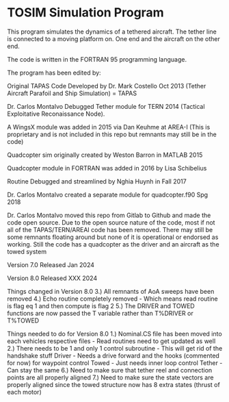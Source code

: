 # TOSIM Simulation Program                                          

This program simulates the dynamics of a tethered aircraft. The tether line is connected to a moving platform on. One end and the aircraft on the other end.

The code is written in the FORTRAN 95 programming language.

The program has been edited by:                                     

Original TAPAS Code Developed by Dr. Mark Costello Oct 2013 (Tether Aircraft Parafoil and Ship Simulation) = TAPAS             

Dr. Carlos Montalvo Debugged Tether module for TERN 2014 (Tactical Exploitative Reconaissance Node).                          

A WingsX module was added in 2015 via Dan Keuhme at AREA-I (This is proprietary and is not included in this repo but remnants may still be in the code)

Quadcopter sim originally created by Weston Barron in MATLAB 2015

Quadcopter module in FORTRAN was added in 2016 by Lisa Schibelius 

Routine Debugged and streamlined by Nghia Huynh in Fall 2017     

Dr. Carlos Montalvo created a separate module for quadcopter.f90 Spg 2018

Dr. Carlos Montalvo moved this repo from Gitlab to Github and made the code open source. Due to the open source nature of the code, most if not all of the TAPAS/TERN/AREAI code has been removed. There may still be some remnants floating around but none of it is operational or endorsed as working. Still the code has a quadcopter as the driver and an aircraft as the towed system 

Version 7.0 Released Jan 2024

Version 8.0 Released XXX 2024

Things changed in Version 8.0
3.) All remnants of AoA sweeps have been removed
4.) Echo routine completely removed - Which means read routine is flag eq 1 and then compute is flag 2
5.) The DRIVER and TOWED functions are now passed the T variable rather than T%DRIVER or T%TOWED

Things needed to do for Version 8.0
1.) Nominal.CS file has been moved into each vehicles respective files - Read routines need to get updated as well
2.) There needs to be 1 and only 1 control subroutine - This will get rid of the handshake stuff
	Driver - Needs a drive forward and the hooks (commented for now) for waypoint control
	Towed - Just needs inner loop control
	Tether - Can stay the same
6.) Need to make sure that tether reel and connection points are all properly aligned
7.) Need to make sure the state vectors are properly aligned since the towed structure now has 8 extra states (thrust of each motor)


